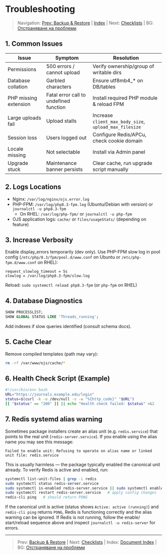 # Troubleshooting

> Navigation: [Prev: Backup & Restore](backup-restore.md) | [Index](../../README.md#reading-order-document-index) | Next: [Checklists](appendix-checklists.md) | BG: [Отстраняване на проблеми](../bg/troubleshooting.md)

## 1. Common Issues
| Issue | Symptom | Resolution |
|-------|---------|------------|
| Permissions | 500 errors / cannot upload | Verify ownership/group of writable dirs |
| Database collation | Garbled characters | Ensure utf8mb4_* on DB/tables |
| PHP missing extension | Fatal error call to undefined function | Install required PHP module & reload FPM |
| Large uploads fail | Upload stalls | Increase `client_max_body_size`, `upload_max_filesize` |
| Session loss | Users logged out | Configure Redis/APCu, check cookie domain |
| Locale missing | Not selectable | Install via Admin panel |
| Upgrade stuck | Maintenance banner persists | Clear cache, run upgrade script manually |

## 2. Logs Locations
- Nginx: `/var/log/nginx/ojs.error.log`
- PHP-FPM: `/var/log/php8.3-fpm.log` (Ubuntu/Debian with version) or `journalctl -u php8.3-fpm`
  - On RHEL: `/var/log/php-fpm/` or `journalctl -u php-fpm`
- OJS application logs: `cache/` or `files/usageStats/` (depending on feature)

## 3. Increase Verbosity
Enable display_errors temporarily (dev only). Use PHP-FPM slow log in pool config (`/etc/php/8.3/fpm/pool.d/www.conf` on Ubuntu or `/etc/php-fpm.d/www.conf` on RHEL):
```
request_slowlog_timeout = 5s
slowlog = /var/log/php8.3-fpm/slow.log
```
Reload: `sudo systemctl reload php8.3-fpm` (or `php-fpm` on RHEL)

## 4. Database Diagnostics
```sql
SHOW PROCESSLIST;
SHOW GLOBAL STATUS LIKE 'Threads_running';
```
Add indexes if slow queries identified (consult schema docs).

## 5. Cache Clear
Remove compiled templates (path may vary):
```bash
rm -rf /var/www/ojs/cache/*
```

## 6. Health Check Script (Example)
```bash
#!/usr/bin/env bash
URL="https://journals.example.edu/login"
status=$(curl -k -o /dev/null -s -w "%{http_code}" "$URL")
[[ "$status" == "200" ]] || echo "Health check failed: $status" >&2
```

## 7. Redis systemd alias warning

Sometimes package installers create an alias unit (e.g. `redis.service`) that
points to the real unit (`redis-server.service`). If you enable using the
alias name you may see this message:

```
Failed to enable unit: Refusing to operate on alias name or linked unit file: redis.service
```

This is usually harmless — the package typically enabled the canonical unit
already. To verify Redis is active and enabled, run:

```bash
systemctl list-unit-files | grep -i redis
sudo systemctl status redis-server.service
sudo systemctl is-enabled redis-server.service || sudo systemctl enable --now redis-server.service
sudo systemctl restart redis-server.service   # apply config changes
redis-cli ping   # should return PONG
```

If the canonical unit is active (status shows `Active: active (running)`)
and `redis-cli ping` returns `PONG`, Redis is functioning correctly and the
alias warning can be ignored. If Redis is not running, follow the enable/
start/reload sequence above and inspect `journalctl -u redis-server` for
errors.

---
> Prev: [Backup & Restore](backup-restore.md) | Next: [Checklists](appendix-checklists.md) | Index: [Document Index](../../README.md#reading-order-document-index) | BG: [Отстраняване на проблеми](../bg/troubleshooting.md)
